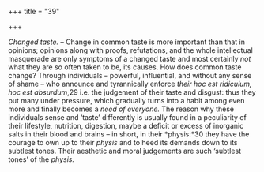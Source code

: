 +++
title = "39"

+++

*Changed taste.* – Change in common taste is more important than that in opinions; opinions along with proofs, refutations, and the whole intellectual masquerade are only symptoms of a changed taste and most certainly *not* what they are so often taken to be, its causes. How does common taste change? Through individuals – powerful, influential, and without any sense of shame – who announce and tyrannically enforce *their hoc est ridiculum, hoc est absurdum*,29 i.e. the judgement of their taste and disgust: thus they put many under pressure, which gradually turns into a habit among even more and finally becomes a *need of everyone.* The reason why these individuals sense and ‘taste’ differently is usually found in a peculiarity of their lifestyle, nutrition, digestion, maybe a deficit or excess of inorganic salts in their blood and brains – in short, in their *physis:*30 they have the courage to own up to their *physis* and to heed its demands down to its subtlest tones. Their aesthetic and moral judgements are such ‘subtlest tones’ of the *physis.*


